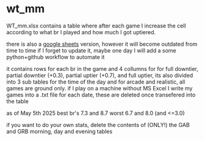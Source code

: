 # wt_mm

WT_mm.xlsx contains a table where after each game I increase the cell according to what br I played and how much I got uptiered.

there is also a [google sheets](https://docs.google.com/spreadsheets/d/1Ilx7BZjyRvm6xdBqbZDC2-T9_CW7Mr-zXG2tV3mw2yQ/edit?gid=1249862299#gid=1249862299) version, however it will become outdated from time to time if I forget to update it, maybe one day I will add a some python+github workflow to automate it


it contains rows for each br in the game and 4 collumns for for full downtier, partial downtier (+0.3), partial uptier (+0.7), and full uptier, its also divided into 3 sub tables for the time of the day and for arcade and realistic, all games are ground only. if I play on a machine without MS Excel I write my games into a .txt file for each date, these are deleted once transefered into the table



as of May 5th 2025
best br's 7.3 and 8.7
worst 6.7 and 8.0 (and <=3.0)



if you want to do your own stats, delete the contents of (ONLY!) the GAB and GRB morning, day and evening tables
